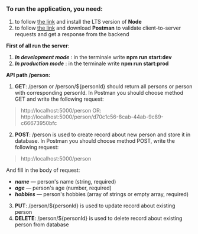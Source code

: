 ### To run the application, you need:
1. to follow [the link](https://nodejs.org/en/) and install the LTS version of **Node**
2. to follow [the link](https://www.getpostman.com/) and download **Postman** to validate client-to-server requests and get a response from the backend

**First of all run the server**: 
1. ***In development mode*** : in the terminale write **npm run start:dev**
2. ***In production mode*** : in the terminale write **npm run start:prod**

**API path /person:**
1. **GET**: /person or /person/${personId} should return all persons or person with corresponding personId. 
In Postman you should choose method GET and write the following request:
> http://localhost:5000/person
OR:
http://localhost:5000/person/d70c1c56-8cab-44ab-9c89-c66673950bfc
2. **POST**: /person is used to create record about new person and store it in database.
In Postman you should choose method POST, write the following request:
> http://localhost:5000/person

And fill in the body of request:
- ***name*** — person's name (string, required)
- ***age*** — person's age (number, required)
- ***hobbies*** — person's hobbies (array of strings or empty array, required)
3. **PUT**: /person/${personId} is used to update record about existing person
4. **DELETE**: /person/${personId} is used to delete record about existing person from database
